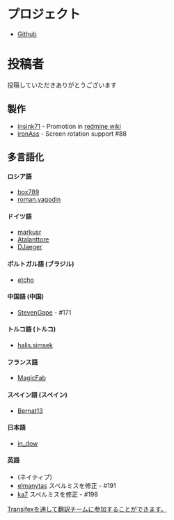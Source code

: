 プロジェクト
==========
- [Github](https://github.com/indication/OpenRedmine)

投稿者
==========

投稿していただきありがとうございます

## 製作

- [insink71](https://twitter.com/insink71/statuses/425297982078996480) - Promotion in [redmine wiki](http://www.redmine.org/projects/redmine/wiki/ThirdPartyTools)
- [ironAss](https://github.com/ironAss) - Screen rotation support #88

## 多言語化

#### ロシア語
- [box789](https://github.com/box789)
- [roman.yagodin](https://www.transifex.com/user/profile/roman.yagodin/)

#### ドイツ語
- [markusr](https://github.com/markusr)
- [Atalanttore](https://www.transifex.com/user/profile/Atalanttore/)
- [DJaeger](https://www.transifex.com/user/profile/DJaeger/)

#### ポルトガル語 (ブラジル)
- [etcho](https://www.transifex.com/user/profile/etcho/)

#### 中国語 (中国)
-  [StevenGape](https://github.com/StevenGape) - #171

#### トルコ語 (トルコ)
- [halis.simsek](https://www.transifex.com/user/profile/halis.simsek/)

#### フランス語
- [MagicFab](https://www.transifex.com/user/profile/MagicFab/)

#### スペイン語 (スペイン)
- [Bernat13](https://www.transifex.com/user/profile/Bernat13/)

#### 日本語
- [in_dow](https://www.transifex.com/user/profile/in_dow/)

#### 英語
- (ネイティブ)
- [elmanytas](https://github.com/elmanytas) スペルミスを修正 - #191
- [ka7](https://github.com/ka7) スペルミスを修正 - #198


[Transifexを通して翻訳チームに参加することができます。](https://www.transifex.com/indication/openredmine/)
